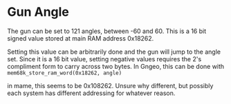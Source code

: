 # Gun Angle

The gun can be set to 121 angles, between -60 and 60. This is a 16 bit signed value stored at main RAM address 0x18262.

Setting this value can be arbitrarily done and the gun will jump to the angle set. Since it is a 16 bit value, setting negative values requires the 2's compliment form to carry across two bytes. In Gngeo, this can be done with `mem68k_store_ram_word(0x18262, angle)`

in mame, this seems to be 0x108262. Unsure why different, but possibly each system has different addressing for whatever reason.
